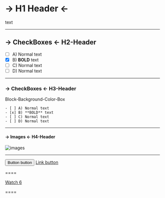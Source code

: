 # -> H1 Header <-
text

----

## -> CheckBoxes <- H2-Header

- [ ] A) Normal text
- [x] B) **BOLD** text
- [ ] C) Normal text
- [ ] D) Normal text

----

### -> CheckBoxes <- H3-Header

Block-Background-Color-Box
```
- [ ] A) Normal text
- [x] B) **BOLD** text
- [ ] C) Normal text
- [ ] D) Normal text
```
----

#### -> Images <- H4-Header

![images](http://www.spongebob-spiele.net/images/spongebob.png)

----

<button class="btn" type="button">Button button</button>
<a class="btn" href="#" role="button">Link button</a>

====


<div class="clearfix">
  <a class="btn btn-sm btn-with-count" href="#" role="button">
    <span class="octicon octicon-eye"></span>
    Watch
  </a>
  <a class="social-count" href="#">6</a>
</div>

====







